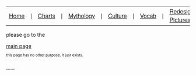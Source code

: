 

<table style="font-family: Helvetica Neue, Helvetica, Arial, sans-serif;" id="PageGuide">
		<tr>
			<td><a href="hello.html">Home</a></td>
			<td>  |  </td>
			<td><a href="charts.html">Charts</a></td>
			<td>  |  </td>
      <td><a href="mythology.html">Mythology</a></td>
			<td>  |  </td>
      <td><a href="culture.html">Culture</a></td>
			<td>  |  </td>
      <td><a href="vocab.html">Vocab</a></td>
			<td>  |  </td>
      <td><a href="pictures.html">Redesigned Pictures</a></td>
			<td>  |  </td>
			<td><a href="gaius.html">GAIUS</a></td>
		</tr>
	</table>
<p>please go to the </p><a href="hello.html">main page</a>

<br>

<p style="font-size: 10px">this page has no other purpose. it just exists.</p>

<br>

<p style="font-size: 4px">please leave</p>
